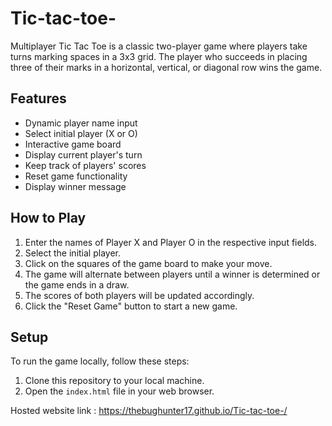 # Tic-tac-toe-
Multiplayer Tic Tac Toe is a classic two-player game where players take turns marking spaces in a 3x3 grid. The player who succeeds in placing three of their marks in a horizontal, vertical, or diagonal row wins the game.

## Features

- Dynamic player name input
- Select initial player (X or O)
- Interactive game board
- Display current player's turn
- Keep track of players' scores
- Reset game functionality
- Display winner message

## How to Play

1. Enter the names of Player X and Player O in the respective input fields.
2. Select the initial player.
3. Click on the squares of the game board to make your move.
4. The game will alternate between players until a winner is determined or the game ends in a draw.
5. The scores of both players will be updated accordingly.
6. Click the "Reset Game" button to start a new game.

## Setup

To run the game locally, follow these steps:

1. Clone this repository to your local machine.
2. Open the `index.html` file in your web browser.


Hosted website link : https://thebughunter17.github.io/Tic-tac-toe-/
